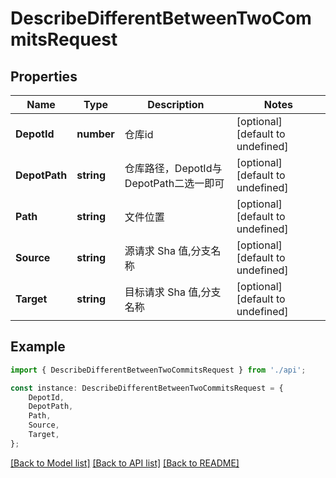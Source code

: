 # DescribeDifferentBetweenTwoCommitsRequest


## Properties

Name | Type | Description | Notes
------------ | ------------- | ------------- | -------------
**DepotId** | **number** | 仓库id | [optional] [default to undefined]
**DepotPath** | **string** | 仓库路径，DepotId与DepotPath二选一即可 | [optional] [default to undefined]
**Path** | **string** | 文件位置 | [optional] [default to undefined]
**Source** | **string** | 源请求 Sha 值,分支名称 | [optional] [default to undefined]
**Target** | **string** | 目标请求 Sha 值,分支名称 | [optional] [default to undefined]

## Example

```typescript
import { DescribeDifferentBetweenTwoCommitsRequest } from './api';

const instance: DescribeDifferentBetweenTwoCommitsRequest = {
    DepotId,
    DepotPath,
    Path,
    Source,
    Target,
};
```

[[Back to Model list]](../README.md#documentation-for-models) [[Back to API list]](../README.md#documentation-for-api-endpoints) [[Back to README]](../README.md)
